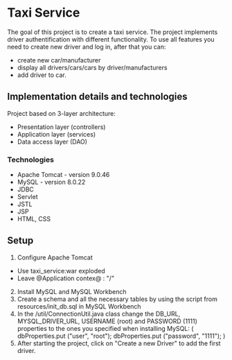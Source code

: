 # Taxi Service
 The goal of this project is to create a taxi service. The project implements driver authentification with different functionality. To use all features you need to create new driver and log in, after that you can:
 - create new car/manufacturer
 - display all drivers/cars/cars by driver/manufacturers
 - add driver to car.

## Implementation details and technologies
Project based on 3-layer architecture:
- Presentation layer (controllers)
- Application layer (services)
- Data access layer (DAO)

### Technologies
* Apache Tomcat - version 9.0.46
* MySQL - version 8.0.22
* JDBC
* Servlet
* JSTL
* JSP
* HTML, CSS

## Setup
1. Configure Apache Tomcat
 * Use taxi_service:war exploded
 * Leave @Application contex@ : "/" 
2. Install MySQL and MySQL Workbench
3. Create a schema and all the necessary tables by using the script from resources/init_db.sql in MySQL Workbench
4. In the /util/ConnectionUtil.java class change the DB_URL, MYSQL_DRIVER_URL, USERNAME (root) and PASSWORD (1111) properties to the ones you specified when installing MySQL:
( dbProperties.put ("user", "root");
dbProperties.put ("password", "1111"); )
5. After starting the project, click on "Create a new Driver" to add the first driver.
